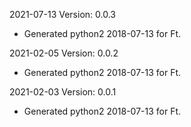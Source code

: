 2021-07-13 Version: 0.0.3
- Generated python2 2018-07-13 for Ft.

2021-02-05 Version: 0.0.2
- Generated python2 2018-07-13 for Ft.

2021-02-03 Version: 0.0.1
- Generated python2 2018-07-13 for Ft.


